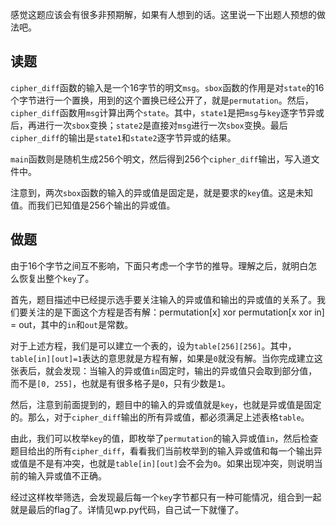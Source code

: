 感觉这题应该会有很多非预期解，如果有人想到的话。这里说一下出题人预想的做法吧。

## 读题

`cipher_diff`函数的输入是一个16字节的明文`msg`。`sbox`函数的作用是对`state`的16个字节进行一个置换，用到的这个置换已经公开了，就是`permutation`。然后，`cipher_diff`函数用`msg`计算出两个`state`。其中，`state1`是把`msg`与`key`逐字节异或后，再进行一次`sbox`变换；`state2`是直接对`msg`进行一次`sbox`变换。最后`cipher_diff`的输出是`state1`和`state2`逐字节异或的结果。

`main`函数则是随机生成256个明文，然后得到256个`cipher_diff`输出，写入道文件中。

注意到，两次`sbox`函数的输入的异或值是固定是，就是要求的`key`值。这是未知值。而我们已知值是256个输出的异或值。

## 做题

由于16个字节之间互不影响，下面只考虑一个字节的推导。理解之后，就明白怎么恢复出整个`key`了。

首先，题目描述中已经提示选手要关注输入的异或值和输出的异或值的关系了。我们要关注的是下面这个方程是否有解：permutation[x] xor permutation[x xor in] = out，其中的`in`和`out`是常数。

对于上述方程，我们是可以建立一个表的，设为`table[256][256]`。其中，`table[in][out]=1`表达的意思就是方程有解，如果是`0`就没有解。当你完成建立这张表后，就会发现：当输入的异或值`in`固定时，输出的异或值只会取到部分值，而不是`[0, 255]`，也就是有很多格子是`0`，只有少数是`1`。

然后，注意到前面提到的，题目中的输入的异或值就是`key`，也就是异或值是固定的。那么，对于`cipher_diff`输出的所有异或值，都必须满足上述表格`table`。

由此，我们可以枚举`key`的值，即枚举了`permutation`的输入异或值`in`，然后检查题目给出的所有`cipher_diff`，看看我们当前枚举到的输入异或值和每一个输出异或值是不是有冲突，也就是`table[in][out]`会不会为`0`。如果出现冲突，则说明当前的输入异或值不正确。

经过这样枚举筛选，会发现最后每一个`key`字节都只有一种可能情况，组合到一起就是最后的flag了。详情见wp.py代码，自己试一下就懂了。

